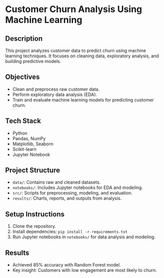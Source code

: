 # Customer Churn Analysis Using Machine Learning

## Description
This project analyzes customer data to predict churn using machine learning techniques. It focuses on cleaning data, exploratory analysis, and building predictive models.

## Objectives
- Clean and preprocess raw customer data.
- Perform exploratory data analysis (EDA).
- Train and evaluate machine learning models for predicting customer churn.

## Tech Stack
- Python
- Pandas, NumPy
- Matplotlib, Seaborn
- Scikit-learn
- Jupyter Notebook

## Project Structure
- `data/`: Contains raw and cleaned datasets.
- `notebooks/`: Includes Jupyter notebooks for EDA and modeling.
- `src/`: Scripts for preprocessing, modeling, and evaluation.
- `results/`: Charts, reports, and outputs from analysis.

## Setup Instructions
1. Clone the repository.
2. Install dependencies: `pip install -r requirements.txt`
3. Run Jupyter notebooks in `notebooks/` for data analysis and modeling.

## Results
- Achieved 85% accuracy with Random Forest model.
- Key insight: Customers with low engagement are most likely to churn.
